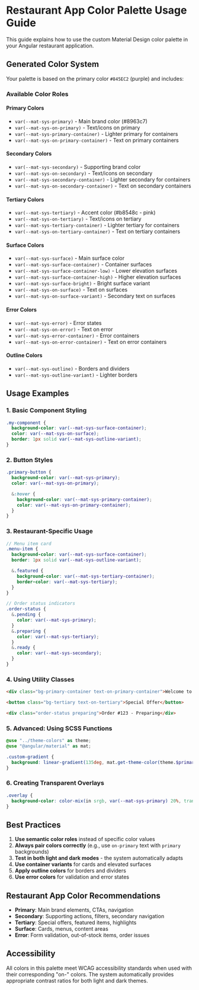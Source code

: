 # Restaurant App Color Palette Usage Guide

This guide explains how to use the custom Material Design color palette in your Angular restaurant application.

## Generated Color System

Your palette is based on the primary color `#845EC2` (purple) and includes:

### Available Color Roles

#### Primary Colors

- `var(--mat-sys-primary)` - Main brand color (#8963c7)
- `var(--mat-sys-on-primary)` - Text/icons on primary
- `var(--mat-sys-primary-container)` - Lighter primary for containers
- `var(--mat-sys-on-primary-container)` - Text on primary containers

#### Secondary Colors

- `var(--mat-sys-secondary)` - Supporting brand color
- `var(--mat-sys-on-secondary)` - Text/icons on secondary
- `var(--mat-sys-secondary-container)` - Lighter secondary for containers
- `var(--mat-sys-on-secondary-container)` - Text on secondary containers

#### Tertiary Colors

- `var(--mat-sys-tertiary)` - Accent color (#b8548c - pink)
- `var(--mat-sys-on-tertiary)` - Text/icons on tertiary
- `var(--mat-sys-tertiary-container)` - Lighter tertiary for containers
- `var(--mat-sys-on-tertiary-container)` - Text on tertiary containers

#### Surface Colors

- `var(--mat-sys-surface)` - Main surface color
- `var(--mat-sys-surface-container)` - Container surfaces
- `var(--mat-sys-surface-container-low)` - Lower elevation surfaces
- `var(--mat-sys-surface-container-high)` - Higher elevation surfaces
- `var(--mat-sys-surface-bright)` - Bright surface variant
- `var(--mat-sys-on-surface)` - Text on surfaces
- `var(--mat-sys-on-surface-variant)` - Secondary text on surfaces

#### Error Colors

- `var(--mat-sys-error)` - Error states
- `var(--mat-sys-on-error)` - Text on error
- `var(--mat-sys-error-container)` - Error containers
- `var(--mat-sys-on-error-container)` - Text on error containers

#### Outline Colors

- `var(--mat-sys-outline)` - Borders and dividers
- `var(--mat-sys-outline-variant)` - Lighter borders

## Usage Examples

### 1. Basic Component Styling

```scss
.my-component {
  background-color: var(--mat-sys-surface-container);
  color: var(--mat-sys-on-surface);
  border: 1px solid var(--mat-sys-outline-variant);
}
```

### 2. Button Styles

```scss
.primary-button {
  background-color: var(--mat-sys-primary);
  color: var(--mat-sys-on-primary);

  &:hover {
    background-color: var(--mat-sys-primary-container);
    color: var(--mat-sys-on-primary-container);
  }
}
```

### 3. Restaurant-Specific Usage

```scss
// Menu item card
.menu-item {
  background-color: var(--mat-sys-surface-container);
  border: 1px solid var(--mat-sys-outline-variant);

  &.featured {
    background-color: var(--mat-sys-tertiary-container);
    border-color: var(--mat-sys-tertiary);
  }
}

// Order status indicators
.order-status {
  &.pending {
    color: var(--mat-sys-primary);
  }
  &.preparing {
    color: var(--mat-sys-tertiary);
  }
  &.ready {
    color: var(--mat-sys-secondary);
  }
}
```

### 4. Using Utility Classes

```html
<div class="bg-primary-container text-on-primary-container">Welcome to our restaurant!</div>

<button class="bg-tertiary text-on-tertiary">Special Offer</button>

<div class="order-status preparing">Order #123 - Preparing</div>
```

### 5. Advanced: Using SCSS Functions

```scss
@use "../theme-colors" as theme;
@use "@angular/material" as mat;

.custom-gradient {
  background: linear-gradient(135deg, mat.get-theme-color(theme.$primary-palette, primary, 50), mat.get-theme-color(theme.$tertiary-palette, tertiary, 60));
}
```

### 6. Creating Transparent Overlays

```scss
.overlay {
  background-color: color-mix(in srgb, var(--mat-sys-primary) 20%, transparent);
}
```

## Best Practices

1. **Use semantic color roles** instead of specific color values
2. **Always pair colors correctly** (e.g., use `on-primary` text with `primary` backgrounds)
3. **Test in both light and dark modes** - the system automatically adapts
4. **Use container variants** for cards and elevated surfaces
5. **Apply outline colors** for borders and dividers
6. **Use error colors** for validation and error states

## Restaurant App Color Recommendations

- **Primary**: Main brand elements, CTAs, navigation
- **Secondary**: Supporting actions, filters, secondary navigation
- **Tertiary**: Special offers, featured items, highlights
- **Surface**: Cards, menus, content areas
- **Error**: Form validation, out-of-stock items, order issues

## Accessibility

All colors in this palette meet WCAG accessibility standards when used with their corresponding "on-" colors. The system automatically provides appropriate contrast ratios for both light and dark themes.
